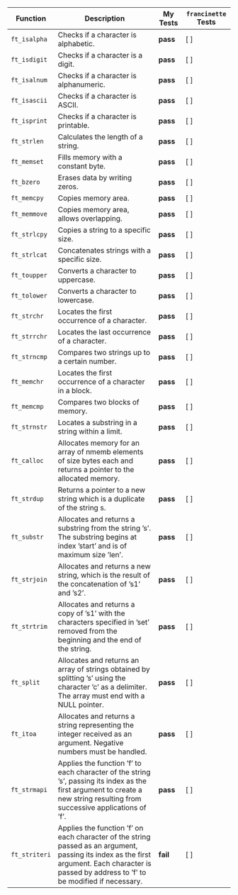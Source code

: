 | Function      | Description                                                | My Tests | `francinette` Tests |
|---------------|------------------------------------------------------------|----------|---------------------|
| `ft_isalpha`  | Checks if a character is alphabetic.                       | **pass** | [ ]                 |
| `ft_isdigit`  | Checks if a character is a digit.                          | **pass** | [ ]                 |
| `ft_isalnum`  | Checks if a character is alphanumeric.                     | **pass** | [ ]                 |
| `ft_isascii`  | Checks if a character is ASCII.                            | **pass** | [ ]                 |
| `ft_isprint`  | Checks if a character is printable.                         | **pass** | [ ]                 |
| `ft_strlen`   | Calculates the length of a string.                          | **pass** | [ ]                 |
| `ft_memset`   | Fills memory with a constant byte.                          | **pass** | [ ]                 |
| `ft_bzero`    | Erases data by writing zeros.                               | **pass** | [ ]                 |
| `ft_memcpy`   | Copies memory area.                                         | **pass** | [ ]                 |
| `ft_memmove`  | Copies memory area, allows overlapping.                     | **pass** | [ ]                 |
| `ft_strlcpy`  | Copies a string to a specific size.                         | **pass** | [ ]                 |
| `ft_strlcat`  | Concatenates strings with a specific size.                  | **pass** | [ ]                 |
| `ft_toupper`  | Converts a character to uppercase.                          | **pass** | [ ]                 |
| `ft_tolower`  | Converts a character to lowercase.                          | **pass** | [ ]                 |
| `ft_strchr`   | Locates the first occurrence of a character.                | **pass** | [ ]                 |
| `ft_strrchr`  | Locates the last occurrence of a character.                 | **pass** | [ ]                 |
| `ft_strncmp`  | Compares two strings up to a certain number.                | **pass** | [ ]                 |
| `ft_memchr`   | Locates the first occurrence of a character in a block.     | **pass** | [ ]                 |
| `ft_memcmp`   | Compares two blocks of memory.                              | **pass** | [ ]                 |
| `ft_strnstr`  | Locates a substring in a string within a limit.             | **pass** | [ ]                 |
| `ft_calloc`   | Allocates memory for an array of nmemb elements of size bytes each and returns a pointer to the allocated memory. | **pass** | [ ] |
| `ft_strdup`   | Returns a pointer to a new string which is a duplicate of the string s. | **pass** | [ ]       |
| `ft_substr`   | Allocates and returns a substring from the string ’s’. The substring begins at index ’start’ and is of maximum size ’len’. | **pass** | [ ] |
| `ft_strjoin`  | Allocates and returns a new string, which is the result of the concatenation of ’s1’ and ’s2’. | **pass** | [ ] |
| `ft_strtrim`  | Allocates and returns a copy of ’s1’ with the characters specified in ’set’ removed from the beginning and the end of the string. | **pass** | [ ] |
| `ft_split`    | Allocates and returns an array of strings obtained by splitting ’s’ using the character ’c’ as a delimiter. The array must end with a NULL pointer. | **pass** | [ ] |
| `ft_itoa`     | Allocates and returns a string representing the integer received as an argument. Negative numbers must be handled. | **pass** | [ ] |
| `ft_strmapi`  | Applies the function ’f’ to each character of the string ’s’, passing its index as the first argument to create a new string resulting from successive applications of ’f’. | **pass** | [ ] |
| `ft_striteri` | Applies the function ’f’ on each character of the string passed as an argument, passing its index as the first argument. Each character is passed by address to ’f’ to be modified if necessary. | **fail** | [ ] |

